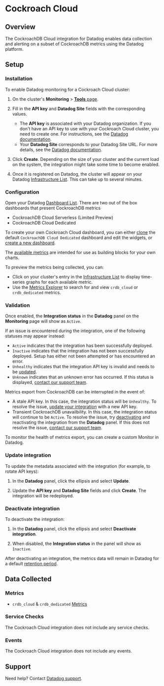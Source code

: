 # Cockroach Cloud
 
## Overview

The CockroachDB Cloud integration for Datadog enables data collection and alerting on a subset of CockroachDB metrics using the Datadog platform. 

## Setup
 
### Installation
 
To enable Datadog monitoring for a Cockroach Cloud cluster:

1. On the cluster's **Monitoring** > [**Tools** page][14].

2. Fill in the **API key** and **Datadog Site** fields with the corresponding values.
    - The **API key** is associated with your Datadog organization. If you don't have an API key to use with your Cockroach Cloud cluster, you need to create one. For instructions, see the [Datadog documentation][2].
    - Your **Datadog Site** corresponds to your Datadog Site URL. For more details, see the [Datadog documentation][3].

3. Click **Create**.  Depending on the size of your cluster and the current load on the system, the integration might take some time to become enabled.

4. Once it is registered on Datadog, the cluster will appear on your Datadog [Infrastructure List][4]. This can take up to several minutes.
 
### Configuration
 
Open your Datadog [Dashboard List][5]. There are two out of the box dashboards that present CockroachDB metrics
- CockroachDB Cloud Serverless (Limited Preview)
- CockroachDB Cloud Dedicated

To create your own Cockroach Cloud dashboard, you can either [clone][6] the default `CockroachDB Cloud Dedicated` dashboard and edit the widgets, or [create a new dashboard][7].

The [available metrics][8] are intended for use as building blocks for your own charts.

To preview the metrics being collected, you can:

- Click on your cluster's entry in the [Infrastructure List][4] to display time-series graphs for each available metric.
- Use the [Metrics Explorer][9] to search for and view `crdb_cloud` or `crdb_dedicated` metrics.
 
### Validation
 
Once enabled, the **Integration status** in the **Datadog** panel on the **Monitoring** page will show as `Active`.

If an issue is encountered during the integration, one of the following statuses may appear instead:
- `Active` indicates that the integration has been successfully deployed.
- `Inactive` indicates that the integration has not been successfully deployed. Setup has either not been attempted or has encountered an error.
- `Unhealthy` indicates that the integration API key is invalid and needs to be [updated](#update-integration).
- `Unknown` indicates that an unknown error has occurred. If this status is displayed, [contact our support team][10].

Metrics export from CockroachDB can be interrupted in the event of:

- A stale API key. In this case, the integration status will be `Unhealthy`. To resolve the issue, [update your integration](#update-integration) with a new API key.
- Transient CockroachDB unavailbility. In this case, the integration status will continue to be `Active`. To resolve the issue, try [deactivating](#deactivate-integration) and reactivating the integration from the **Datadog** panel. If this does not resolve the issue, [contact our support team][10].

To monitor the health of metrics export, you can create a custom Monitor in Datadog. 

### Update integration

To update the metadata associated with the integration (for example, to rotate API keys):

1. In the **Datadog** panel, click the ellipsis and select **Update**.

1. Update the **API key** and **Datadog Site** fields and click **Create**. The integration will be redeployed. 

### Deactivate integration

To deactivate the integration:

1. In the **Datadog** panel, click the ellipsis and select **Deactivate integration**.

1. When disabled, the **Integration status** in the panel will show as `Inactive`.

After deactivating an integration, the metrics data will remain in Datadog for a default [retention period][11]. 

## Data Collected

### Metrics

- `crdb_cloud` & `crdb_dedicated` [Metrics][13]

### Service Checks

The Cockroach Cloud integration does not include any service checks.

### Events

The Cockroach Cloud integration does not include any events.
 
## Support
 
Need help? Contact [Datadog support][12].


[1]: https://www.cockroachlabs.com/docs/cockroachcloud/essential-metrics
[2]: https://docs.datadoghq.com/account_management/api-app-keys/#add-an-api-key-or-client-token
[3]: https://docs.datadoghq.com/getting_started/site/
[4]: https://docs.datadoghq.com/infrastructure/list/
[5]: /dashboard/lists
[6]: https://docs.datadoghq.com/dashboards/configure/#configuration-actions
[7]: https://docs.datadoghq.com/dashboards/#new-dashboard
[8]: https://docs.datadoghq.com/integrations/cockroachdb_dedicated/#data-collected
[9]: https://docs.datadoghq.com/metrics/explorer/
[10]: https://support.cockroachlabs.com/
[11]: https://docs.datadoghq.com/developers/guide/data-collection-resolution-retention/
[12]: https://docs.datadoghq.com/help/
[13]: https://github.com/DataDog/integrations-extras/blob/master/cockroachdb_dedicated/metadata.csv
[14]: https://www.cockroachlabs.com/docs/cockroachcloud/tools-page

